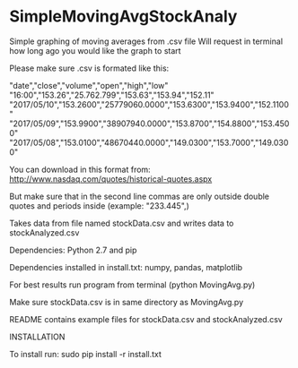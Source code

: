 # SimpleMovingAvgStockAnaly

Simple graphing of moving averages from .csv file 
Will request in terminal how long ago you would like the graph to start

Please make sure .csv is formated like this:

"date","close","volume","open","high","low"
"16:00","153.26","25.762.799","153.63","153.94","152.11"
"2017/05/10","153.2600","25779060.0000","153.6300","153.9400","152.1100"
"2017/05/09","153.9900","38907940.0000","153.8700","154.8800","153.4500"
"2017/05/08","153.0100","48670440.0000","149.0300","153.7000","149.0300"

You can download in this format from:
http://www.nasdaq.com/quotes/historical-quotes.aspx

But make sure that in the second line commas are only outside double quotes and periods inside (example: "233.445",)

Takes data from file named stockData.csv and writes data to stockAnalyzed.csv

Dependencies: Python 2.7 and pip

Dependencies installed in install.txt: numpy, pandas, matplotlib

For best results run program from terminal (python MovingAvg.py)

Make sure stockData.csv is in same directory as MovingAvg.py

README contains example files for stockData.csv and stockAnalyzed.csv

INSTALLATION

To install run: sudo pip install -r install.txt
